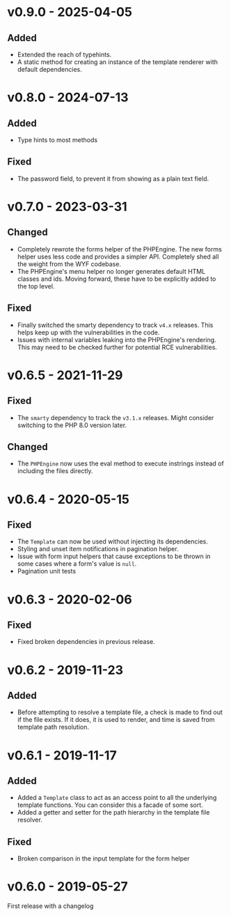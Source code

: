 v0.9.0 - 2025-04-05
===================
Added
-----
- Extended the reach of typehints.
- A static method for creating an instance of the template renderer with default dependencies. 

v0.8.0 - 2024-07-13
===================
Added
-----
- Type hints to most methods

Fixed
-----
- The password field, to prevent it from showing as a plain text field.

v0.7.0 - 2023-03-31
===================
Changed
-------
- Completely rewrote the forms helper of the PHPEngine. The new forms helper uses less code and provides a simpler API. Completely shed all the weight from the WYF codebase.
- The PHPEngine's menu helper no longer generates default HTML classes and ids. Moving forward, these have to be explicitly added to the top level.

Fixed
-----
- Finally switched the smarty dependency to track `v4.x` releases. This helps keep up with the vulnerabilities in the code.
- Issues with internal variables leaking into the PHPEngine's rendering. This may need to be checked further for potential RCE vulnerabilities.

v0.6.5 - 2021-11-29
===================
Fixed
-----
- The `smarty` dependency to track the `v3.1.x` releases. Might consider switching to the PHP 8.0 version later.

Changed
-------
- The `PHPEngine` now uses the eval method to execute instrings instead of including the files directly.


v0.6.4 - 2020-05-15
===================
Fixed
-----
 - The `Template` can now be used without injecting its dependencies.
 - Styling and unset item notifications in pagination helper.
 - Issue with form input helpers that cause exceptions to be thrown in some cases where a form's value is `null`.
 - Pagination unit tests

v0.6.3 - 2020-02-06
===================
Fixed
-----
 - Fixed broken dependencies in previous release.

v0.6.2 - 2019-11-23
===================
Added
-----
 - Before attempting to resolve a template file, a check is made to find out if the file exists. If it does, it is used to render, and time is saved from template path resolution.

v0.6.1 - 2019-11-17
===================
Added
-----
 - Added a `Template` class to act as an access point to all the underlying template functions. You can consider this a facade of some sort.
 - Added a getter and setter for the path hierarchy in the template file resolver.

Fixed
-----
 - Broken comparison in the input template for the form helper

v0.6.0 - 2019-05-27
===================
First release with a changelog

